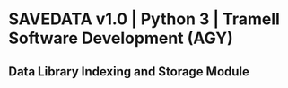 # SAVEDATA v1.0 | Python 3 | Tramell Software Development (AGY)
## Data Library Indexing and Storage Module